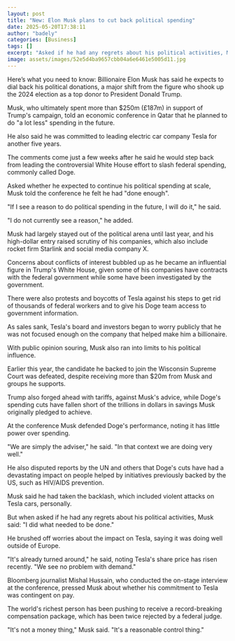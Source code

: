 ```yaml
---
layout: post
title: "New: Elon Musk plans to cut back political spending"
date: 2025-05-20T17:38:11
author: "badely"
categories: [Business]
tags: []
excerpt: "Asked if he had any regrets about his political activities, Musk said - 'I did what needed to be done.'"
image: assets/images/52e5d4ba9657cbb04a6e6461e5005d11.jpg
---
```


Here’s what you need to know: Billionaire Elon Musk has said he expects to dial back his political donations, a major shift from the figure who shook up the 2024 election as a top donor to President Donald Trump.

Musk, who ultimately spent more than $250m (£187m) in support of Trump's campaign, told an economic conference in Qatar that he planned to do "a lot less" spending in the future. 

He also said he was committed to leading electric car company Tesla for another five years.

The comments come just a few weeks after he said he would step back from leading the controversial White House effort to slash federal spending, commonly called Doge. 

Asked whether he expected to continue his political spending at scale, Musk told the conference he felt he had "done enough".

"If I see a reason to do political spending in the future, I will do it," he said.

"I do not currently see a reason," he added.

Musk had largely stayed out of the political arena until last year, and his high-dollar entry raised scrutiny of his companies, which also include rocket firm Starlink and social media company X. 

Concerns about conflicts of interest bubbled up as he became an influential figure in Trump's White House, given some of his companies have contracts with the federal government while some have been investigated by the government.

There were also protests and boycotts of Tesla against his steps to get rid of thousands of federal workers and to give his Doge team access to government information.

As sales sank, Tesla's board and investors began to worry publicly that he was not focused enough on the company that helped make him a billionaire.

With public opinion souring, Musk also ran into limits to his political influence. 

Earlier this year, the candidate he backed to join the Wisconsin Supreme Court was defeated, despite receiving more than $20m from Musk and groups he supports. 

Trump also forged ahead with tariffs, against Musk's advice, while Doge's spending cuts have fallen short of the trillions in dollars in savings Musk originally pledged to achieve. 

At the conference Musk defended Doge's performance, noting it has little power over spending.

"We are simply the adviser," he said. "In that context we are doing very well." 

He also disputed reports by the UN and others that Doge's cuts have had a devastating impact on people helped by initiatives previously backed by the US, such as HIV/AIDS prevention.

Musk said he had taken the backlash, which included violent attacks on Tesla cars, personally. 

But when asked if he had any regrets about his political activities, Musk said: "I did what needed to be done." 

He brushed off worries about the impact on Tesla, saying it was doing well outside of Europe. 

"It's already turned around," he said, noting Tesla's share price has risen recently. "We see no problem with demand." 

Bloomberg journalist Mishal Hussain, who conducted the on-stage interview at the conference, pressed Musk about whether his commitment to Tesla was contingent on pay.  

The world's richest person has been pushing to receive a record-breaking compensation package, which has been twice rejected by a federal judge.

"It's not a money thing," Musk said. "It's a reasonable control thing."

